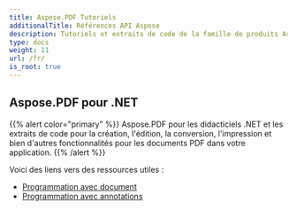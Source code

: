 ```yaml
---
title: Aspose.PDF Tutoriels
additionalTitle: Références API Aspose
description: Tutoriels et extraits de code de la famille de produits Aspose.PDF. Il comprend des didacticiels de base et avancés sur l'utilisation d'Aspose.PDF.
type: docs
weight: 11
url: /fr/
is_root: true
---
```


## Aspose.PDF pour .NET
{{% alert color="primary" %}}
Aspose.PDF pour les didacticiels .NET et les extraits de code pour la création, l'édition, la conversion, l'impression et bien d'autres fonctionnalités pour les documents PDF dans votre application. 
{{% /alert %}}

Voici des liens vers des ressources utiles :
- [Programmation avec document](./net/programming-with-document/)
- [Programmation avec annotations](./net/annotations/)
 

